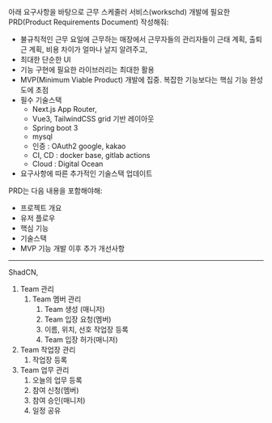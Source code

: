 아래 요구사항을 바탕으로 근무 스케줄러 서비스(workschd) 개발에 필요한 PRD(Product Requirements Document) 작성해줘:

- 불규칙적인 근무 요일에 근무하는 매장에서 근무자들의 관리자들이 근태 계획, 출퇴근 계획, 비용 차이가 얼마나 날지 알려주고,
- 최대한 단순한 UI
- 기능 구현에 필요한 라이브러리는 최대한 활용
- MVP(Minimum Viable Product) 개발에 집중. 복잡한 기능보다는 핵심 기능 완성도에 초점
- 필수 기술스택
  - Next.js App Router, 
  - Vue3, TailwindCSS grid 기반 레이아웃
  - Spring boot 3
  - mysql
  - 인증 : OAuth2 google, kakao
  - CI, CD : docker base, gitlab actions
  - Cloud : Digital Ocean
- 요구사항에 따른 추가적인 기술스택 업데이트


PRD는 다음 내용을 포함해야해:

-   프로젝트 개요
-   유저 플로우
-   핵심 기능
-   기술스택
-   MVP 기능 개발 이후 추가 개선사항
 

---
ShadCN,

1. Team 관리
    1. Team 멤버 관리
        1. Team 생성 (매니저)
        2. Team 입장 요청(멤버)
        3. 이름, 위치, 선호 작업장 등록
        4. Team 입장 허가(매니저)
2. Team 작업장 관리
    1. 작업장 등록
3. Team 업무 관리
    1. 오늘의 업무 등록
    2. 참여 신청(멤버)
    3. 참여 승인(매니저)
    4. 일정 공유